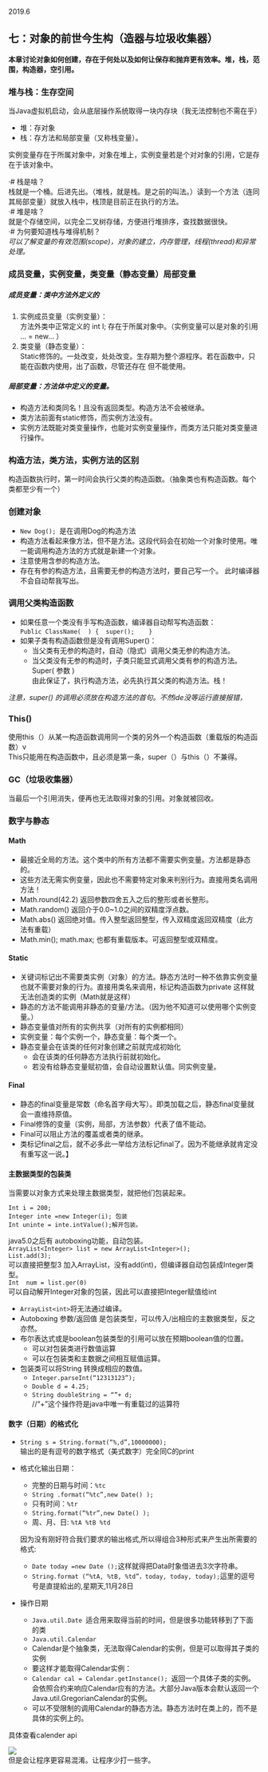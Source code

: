 2019.6
## 七：对象的前世今生构（造器与垃圾收集器）

**本章讨论对象如何创建，存在于何处以及如何让保存和抛弃更有效率。堆，栈，范围，构造器，空引用。**
	
	

### 堆与栈：生存空间
当Java虚拟机启动，会从底层操作系统取得一块内存块（我无法控制也不需在乎） 
  
   - 堆<heap>：存对象
   - 栈<stack>：存方法和局部变量（又称栈变量）。  
   
实例变量存在于所属对象中，对象在堆上，实例变量若是个对对象的引用，它是存在于该对象中。  

·#  栈是啥？  
栈就是一个桶。后进先出。（堆栈，就是栈。是之前的叫法。）读到一个方法（连同其局部变量）就放入栈中，栈顶是目前正在执行的方法。  
·# 堆是啥？  
就是个存储空间，以完全二叉树存储，方便进行堆排序，查找数据很快。  
·# 为何要知道栈与堆得机制？  
	*可以了解变量的有效范围(scope)，对象的建立，内存管理，线程(thread)和异常处理。*  
	
### 成员变量，实例变量，类变量（静态变量）局部变量

##### 成员变量：类中方法外定义的

1.	实例成员变量（实例变量）：  
	方法外类中正常定义的 int I; 存在于所属对象中。（实例变量可以是对象的引用 … = new… ）  
2.	类变量（静态变量）：  
Static修饰的。一处改变，处处改变。生存期为整个源程序。若在函数中，只能在函数内使用，出了函数，尽管还存在 但不能使用。	  


##### 局部变量：方法体中定义的变量。

- 构造方法和类同名！且没有返回类型。构造方法不会被继承。
- 类方法前面有static修饰，而实例方法没有。
- 实例方法既能对类变量操作，也能对实例变量操作，而类方法只能对类变量进行操作。


### 构造方法，类方法，实例方法的区别
构造函数执行时，第一时间会执行父类的构造函数。（抽象类也有构造函数。每个类都至少有一个）

### 创建对象
- `New Dog(); `是在调用Dog的构造方法  
- 构造方法看起来像方法，但不是方法。这段代码会在初始一个对象时使用。唯一能调用构造方法的方式就是新建一个对象。  
- 注意使用含参的构造方法。  
- 存在有参的构造方法，且需要无参的构造方法时，要自己写一个。 此时编译器不会自动帮我写出。  


### 调用父类构造函数
- 如果任意一个类没有手写构造函数，编译器自动帮写构造函数：  
	`Public ClassName(	) {	
	super();	}`  
- 如果子类有构造函数但是没有调用Super()：  
	- 当父类有无参的构造时，自动（隐式）调用父类无参的构造方法。
    - 当父类没有无参的构造时，子类只能显式调用父类有参的构造方法。Super( 参数 )  
由此保证了，执行构造方法，必先执行其父类的构造方法。栈！  

*注意，super() 的调用必须放在构造方法的首句。不然ide没等运行直接报错，*


### This() 
使用this（）从某一构造函数调用同一个类的另外一个构造函数（重载版的构造函数）v   
This只能用在构造函数中，且必须是第一条，super（）与this（）不兼得。    

### GC（垃圾收集器） 
 当最后一个引用消失，便再也无法取得对象的引用。对象就被回收。



### 数字与静态 

#### Math 
- 最接近全局的方法。这个类中的所有方法都不需要实例变量。方法都是静态的。
- 这些方法无需实例变量，因此也不需要特定对象来判别行为。直接用类名调用方法！
- Math.round(42.2) 返回参数四舍五入之后的整形或者长整形。
- Math.random() 返回介于0.0~1.0之间的双精度浮点数。
- Math.abs() 返回绝对值。传入整型返回整型，传入双精度返回双精度（此方法有重载）
- Math.min(); math.max; 也都有重载版本。可返回整型或双精度。

#### Static
- 关键词标记出不需要类实例（对象）的方法。静态方法时一种不依靠实例变量也就不需要对象的行为。直接用类名来调用，标记构造函数为private 这样就无法创造类的实例（Math就是这样）
- 静态的方法不能调用非静态的变量/方法。（因为他不知道可以使用哪个实例变量。）
- 静态变量值对所有的实例共享（对所有的实例都相同）
- 实例变量：每个实例一个，静态变量：每个类一个。
- 静态变量会在该类的任何对象创建之前就完成初始化
	- 会在该类的任何静态方法执行前就初始化。
	- 若没有给静态变量赋初值，会自动设置默认值。同实例变量。
#### Final
- 静态的final变量是常数（命名首字母大写）。即类加载之后，静态final变量就会一直维持原值。
- Final修饰的变量（实例，局部，方法参数）代表了值不能动。
- Final可以阻止方法的覆盖或者类的继承。
- 类标记final之后，就不必多此一举给方法标记final了。因为不能继承就肯定没有重写这一说。】

#### 主数据类型的包装类
当需要以对象方式来处理主数据类型，就把他们包装起来。

`Int i = 200;`  
`Integer inte =new Integer(i); 包装`  
`Int uninte = inte.intValue();解开包装。`  

java5.0之后有 autoboxing功能，自动包装。  
`ArrayList<Integer> list = new ArrayList<Integer>();`  
`List.add(3);`   
可以直接把整型3 加入ArrayList，没有add(int)，但编译器自动包装成Integer类型。  
`Int  num = list.ger(0)`   
可以自动解开Integer对象的包装，因此可以直接把Integer赋值给int 

- `ArrayList<int>`将无法通过编译。
- Autoboxing 参数/返回值 是包装类型，可以传入/出相应的主数据类型，反之亦然。
- 布尔表达式或是boolean包装类型的引用可以放在预期boolean值的位置。
    - 可以对包装类进行数值运算 
    - 可以在包装类和主数据之间相互赋值运算。
- 包装类可以将String 转换成相应的数值。
    - `Integer.parseInt(“12313123”);`
    - `Double d = 4.25;`
    - `String doubleString = “”+ d; `   
    //“+”这个操作符是java中唯一有重载过的运算符




#### 数字（日期）的格式化
- `String s = String.format(“%,d”,10000000); `  
输出的是有逗号的数字格式（美式数字）完全同C的print  
- 格式化输出日期：  
    - 完整的日期与时间：`%tc`  
    - `String .format(“%tc”,new Date() );`   
    - 只有时间：`%tr ` 
    - `String.format(“%tr”,new Date() );`  
    - 周、月、日: `%tA %tB %td  `  
  
  因为没有刚好符合我们要求的输出格式,所以得组合3种形式来产生出所需要的格式:  
    - `Date today =new Date ();`这样就得把Data时象借进去3次字符串。  
    - `String.format (“%tA, %tB, %td”，today, today, today);`這里的逗号号是直提給出的,星期天,11月28日  

- 操作日期  
    - `Java.util.Date `适合用来取得当前的时间，但是很多功能转移到了下面的类  
    - `Java.util.Calendar  `
    - Calendar是个抽象类，无法取得Calendar的实例，但是可以取得其子类的实例  
    - 要这样才能取得Calendar实例：  
    - `Calendar cal = Calendar.getInstance(); `返回一个具体子类的实例。会依照合约来响应Calendar应有的方法。大部分Java版本会默认返回一个Java.util.GregorianCalendar的实例。  
    - 可以不受限制的调用Calendar的静态方法。静态方法时在类上的，而不是具体的实例上的。
 
具体查看calender api

 ![](9.静态import.png)  
 但是会让程序更容易混淆。让程序少打一些字。
